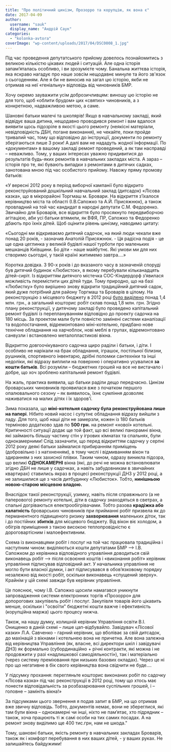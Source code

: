 ```yaml
---
title: "Про політичний цинізм, Прозорро та корупцію, як вона є"
date: 2017-04-09
author: 
  username: "sauk"
  display_name: "Андрій Саук"
categories: 
  - "kolonka-avtora"
coverImage: "wp-content/uploads/2017/04/DSC0008_1.jpg"
---
```


Під час проведення депутатського прийому довелось познайомитись з великою кількістю цікавих людей і ситуацій. Але одна історія запам’яталась особливо, і ви зрозумієте чому. Банальна життєва історія, яка яскраво нагадує про наше зовсім нещодавнє минуле та його зв'язок з сьогоденням. Але я би не виносив на загал цю історію, якби не отримав на неї «геніальну» відповідь від чиновників БМР.

Хочу окремо зауважити усім доброзичливцям: виношу цю історію не для того, щоб «облити брудом» цих «святих» чиновників, а з конкретною, надважливою метою, а саме.

Шановні батьки малечі та школярів! Якщо в навчальному закладі, який відвідує ваша дитина, нещодавно проводився ремонт і вам вдалося виявити щось підозріле в якості цього ремонту (неякісні матеріали, невідповідність ДБН, погане виконання), не чекайте, поки пройде тривалий час, тому що відповідно до інструкції, документи по ремонту зберігаються лише 3 роки! А далі вам не нададуть жодної інформації. По «документам» в вашому закладі ремонт проведений, а як там насправді – неважливо. Тому, у ваших інтересах уважно придивитися до результатів будь-яких ремонтів в навчальних закладах міста. А зараз – історія про те, які бувають випадки з ремонтами в дитячих садках, занотована мною під час особистого прийому. Навожу пряму промову батьків:

«У вересні 2012 року в період виборчої кампанії було відкрито реконструйований дошкільний навчальний заклад (дитсадок) «Лісова казка», що в мікрорайоні Торгмаш м. Бровари. На відкриття з’їхалося керівництво міста та області (І.В.Сапожко та А.Й. Присяжнюк), а також провладний на той час кандидат в народні депутати С.М. Федоренко. Звичайно для Броварів, все відкриття було просякнуто передвиборчою агітацією, аби усі батьки втямили, як ВФЯ, ПР, Сапожко та Федоренко дбають про їхніх дітей. Щоб оцінити рівень цинізму, наводимо цитату:

«Сьогодні ми відкриваємо дитячий садочок, на який люди чекали вже понад 20 років, - зазначив Анатолій Присяжнюк. - Ця радісна подія - це ще одна цеглинка у великій будівлі нашої турботи про маленьких мешканців Київщини. Бо діти - наше майбутнє. Які умови ми для них створимо сьогодні, у такій країні житимемо завтра….»

Коротка довідка. З 90-х років і до вказаного часу в зазначеній споруді був дитячий будинок «Любисток», в якому перебували кільканадцять дітей-сиріт. Із відкриттям дитячого містечка СОС-Кіндердорф з’явилася можливість перемістити цих дітей туди. Тому природно, що на базі «Любистку» було вирішено знову відкрити традиційний дитячий садок, який дуже потрібний для району Торгмаш та Броварів в цілому. На реконструкцію з місцевого бюджету в 2012 році [було виділено](https://brovary-rada.gov.ua/documents/3338.html) понад 1,4 млн. грн., а загальний кошторис робіт склав понад 1,8 млн. грн. Згідно плану реконструкції, у дитячому закладі було проведено капітальний ремонт будівлі із переплануванням відповідно до проекту садочка на 180 місць. За проектом мали бути повністю замінені системи каналізації та водопостачання, відремонтовано міні-котельню, придбано нове технічне обладнання на харчоблок, нові меблі в групах, відремонтовано санвузли і встановлено металопластикові вікна.

Відкриттю довгоочікуваного садочка щиро раділи і батьки, і діти. І особливо не нарікали на брак обладнання, іграшок, постільної білизни, рушників, спортивного інвентарю, дрібні поломки сантехніки та інші недоліки, які відразу виплили на поверхню і оперативно усувалися **за кошти батьків**. Всі розуміли – бюджетних грошей на все не вистачало і добре, що хоч зроблено капітальний ремонт будівлі.

На жаль, практика виявила, що батьки раділи дещо передчасно. Цинізм броварських чиновників проявилася вже з початком першого опалювального сезону – як виявилось, їхнє сумління дозволяє наживатися на малих дітях і їх здоров’ї.

Зима показала, що **міні-котельня садочку була реконструйована лише на папері**. Нібито новий насос і супутнє обладнання відразу вийшли з ладу. Для того, щоб наші діти не замерзли, кожен із 180 батьків терміново додатково здав по **500 грн.** на ремонт «нової» котельні. Критичності ситуації додає ще той факт, що всі великі панорамні вікна, які займають більшу частину стін у ігрових кімнатах та спальнях, були однокамерними! Слід зазначити, що перед відкриттям садочку у серпні 2012 року деякі батьки займалися прибиранням приміщень (добровільно і з натхненням), в тому числі і відмиванням вікон та здиранням з них захисної плівки. Таким чином, одразу виникла підозра, що великі **ОДНОКАМЕРНІ** вікна (які, до речі не можна встановлювати згідно ДБН не лише у садочках, а навіть забудовникам в звичайних квартирах) ставились якраз в процесі реконструкції ДНЗ у 2012 році, а не залишилися ще з часів дитбудинку «Любисток». Тобто, **нинішньою новою-старою місцевою владою.**

Внаслідок такої реконструкції, узимку, навіть після справжнього (а не паперового) ремонту котельні, діти в садочку знаходяться в светрах, а спальні догріваються електрообігрівачами. Тобто разова **крадіжка або халатність** броварських чиновників при прийманні робіт призвела як до перманентного підвищеного ризику **захворювання** маленьких діток, так і до постійних **збитків** для місцевого бюджету. Від вікон віє холодом, а обігрів приміщення з такою високою теплопровідністю є дороговартісним і малоефективним.

Схема із виконавцями робіт і послуг на той час працювала традиційна і наступним чином: виділяються кошти депутатами БМР --> І.В. Сапожком до керівника відповідного управління доводиться свій виконавець робіт --> після освоєння коштів і «виконання робіт» керівник управління підписував відповідний акт. У начальника управління не могло бути власної думки, і акт підписувався в обов’язковому порядку незалежно від якості робіт, оскільки виконавець «спущений зверху». Крайнім у цій схемі завжди був керівник управління.

Це пояснює, чому І.В. Сапожко щосили намагався уникнути запровадження системи електронних торгів «Прозорро» для допорогових закупівель робіт і послуг. Закупівля товарів його цікавить менше, оскільки і "освоїти" бюджетні кошти важче і ефективність (корупційна маржа) цього процесу нижча.

Також, на нашу думку, колишній керівник Управління освіти В.І. Онищенко в даній схемі – лише цап-відбувайло. Завідувач «Лісової казки» Л.А. Савченко - гарний керівник, що вболіває за свій дитсадок, до махінацій з вікнами і котельнею вона не причетна. Але вона залежна від керівництва Управління (як, власне, всі директори шкіл і завідувачі ДНЗ) як формально (субординаційно + річні контракти, які можна і не продовжити у разі «надлишкової самодіяльності»), так і матеріально (через систему преміювання при низьких базових окладах). Через це ні про що негативне в бік свого керівництва вона свідчити не буде….

У підсумку прохання: перегляньте кошторис виконаних робіт по садочку «Лісова казка» під час реконструкції в 2012 році, тому що хтось має понести відповідальність за розбазарювання суспільних грошей, і – головне – замініть вікна!»

За підсумками цього звернення я подав запит в БМР, на що отримав вже звичну відповідь. Тобто, документів немає, вони не збереглися, які там були вікна – однокамерні чи інші, ніхто не пам’ятає, хто підрядник – також, хоча працюють ті ж самі особи на тих самих посадах. А на ремонт знову виділимо ще 400 тис.грн, нам не шкода."

Тому, шановні батьки, якість ремонту в навчальних закладах Броварів, також як і комфорт перебування в них ваших дітей, - у ваших руках. Не залишайтесь байдужими!
